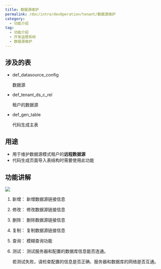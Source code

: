 ```yaml
---
title: 数据源维护
permalink: /doc/intro/devOperation/tenant/数据源维护
category:
  - 功能介绍
tag:
  - 功能介绍
  - 开发运营系统
  - 数据源维护
---
```


## 涉及的表

- def_datasource_config  

  数据源

- def_tenant_ds_c_rel

  租户的数据源

- def_gen_table

  代码生成主表

## 用途

- 用于维护数据源模式租户的**远程数据源**
- 代码生成页面导入表结构时需要使用此功能

## 功能讲解

![](/images/intro/操作_数据源维护.png)

1. 新增： 新增数据源链接信息
   
2. 修改： 修改数据源链接信息 

3. 删除： 删除数据源链接信息

4. 复制： 复制数据源链接信息

5. 查询： 模糊查询功能

6. 测试： 测试服务器和配置的数据库信息能否连通。
   
   若测试失败，请检查配置的信息是否正确、服务器和数据库的网络是否互通。